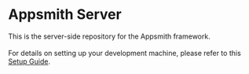 # Appsmith Server

This is the server-side repository for the Appsmith framework.
<br><br>
For details on setting up your development machine, please refer to this [Setup Guide](../../contributions/ServerSetup.md). 
